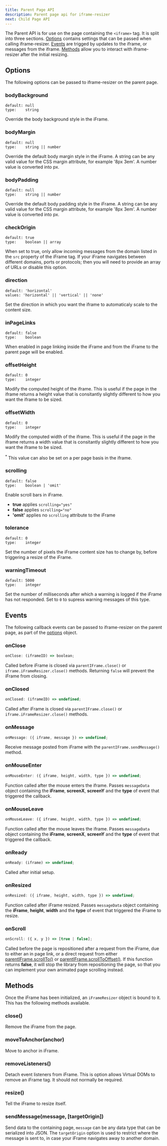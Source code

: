 ```yaml
---
title: Parent Page API
description: Parent page api for iframe-resizer
next: Child Page API
---
```


The Parent API is for use on the page containing the `<iframe>` tag. It is split into three sections. [Options](#options) contains settings that can be passed when calling iframe-resizer. [Events](#events) are trigged by updates to the iframe, or messages from the iframe. [Methods](#methods) allow you to interact with iframe-resizer after the initial resizing.

## Options

The following options can be passed to iframe-resizer on the parent page.

### bodyBackground

    default: null
    type:    string

Override the body background style in the iFrame.

### bodyMargin

    default: null
    type:    string || number

Override the default body margin style in the iFrame. A string can be any valid value for the CSS margin attribute, for example '8px 3em'. A number value is converted into px.

### bodyPadding

    default: null
    type:    string || number

Override the default body padding style in the iFrame. A string can be any valid value for the CSS margin attribute, for example '8px 3em'. A number value is converted into px.

### checkOrigin

    default: true
    type:    boolean || array

When set to true, only allow incoming messages from the domain listed in the `src` property of the iFrame tag. If your iFrame navigates between different domains, ports or protocols; then you will need to provide an array of URLs or disable this option.

### direction

    default: 'horizontal'
    values: 'horizontal' || 'vertical' || 'none'

Set the direction in which you want the iframe to automaticaly scale to the content size.

### inPageLinks

    default: false
    type:    boolean

When enabled in page linking inside the iFrame and from the iFrame to the parent page will be enabled.

### offsetHeight

    default: 0
    type:    integer

Modify the computed height of the iframe. This is useful if the page in the iframe returns a height value that is consitantly slightly different to how you want the iframe to be sized.

### offsetWidth

    default: 0
    type:    integer

Modify the computed width of the iframe. This is useful if the page in the iframe returns a width value that is consitantly slightly different to how you want the iframe to be sized.

<sup>\*</sup> This value can also be set on a per page basis in the iframe.

### scrolling

    default: false
    type:    boolean | 'omit'

Enable scroll bars in iFrame.

- **true** applies `scrolling="yes"`
- **false** applies `scrolling="no"`
- **'omit'** applies no `scrolling` attribute to the iFrame

### tolerance

    default: 0
    type:    integer

Set the number of pixels the iFrame content size has to change by, before triggering a resize of the iFrame.

### warningTimeout

    default: 5000
    type:    integer

Set the number of milliseconds after which a warning is logged if the iFrame has not responded. Set to `0` to supress warning messages of this type.

## Events

The following callback events can be passed to iframe-resizer on the parent page, as part of the [options](options.md) object.

### onClose

```js
onClose: (iframeID) => boolean;
```

Called before iFrame is closed via `parentIFrame.close()` or `iframe.iFrameResizer.close()` methods. Returning `false` will prevent the iFrame from closing.

### onClosed

```js
onClosed: (iframeID) => undefined;
```

Called after iFrame is closed via `parentIFrame.close()` or `iframe.iFrameResizer.close()` methods.

### onMessage

```js
onMessage: ({ iframe, message }) => undefined;
```

Receive message posted from iFrame with the `parentIFrame.sendMessage()` method.

### onMouseEnter

```js
onMouseEnter: ({ iframe, height, width, type }) => undefined;
```

Function called after the mouse enters the iframe. Passes `messageData` object containing the **iFrame**, **screenX**, **screenY** and the **type** of event that triggered the callback.

### onMouseLeave

```js
onMouseLeave: ({ iframe, height, width, type }) => undefined;
```

Function called after the mouse leaves the iframe. Passes `messageData` object containing the **iFrame**, **screenX**, **screenY** and the **type** of event that triggered the callback.

### onReady

```js
onReady: (iframe) => undefined;
```

Called after initial setup.

### onResized

```js
onResized: ({ iframe, height, width, type }) => undefined;
```

Function called after iFrame resized. Passes `messageData` object containing the **iFrame**, **height**, **width** and the **type** of event that triggered the iFrame to resize.

### onScroll

```js
onScroll: ({ x, y }) => [true | false];
```

Called before the page is repositioned after a request from the iFrame, due to either an in page link, or a direct request from either [parentIFrame.scrollTo()](../iframed_page/methods.md#scrolltoxy) or [parentIFrame.scrollToOffset()](../iframed_page/methods.md#scrolltooffsetxy). If this function returns **false**, it will stop the library from repositioning the page, so that you can implement your own animated page scrolling instead.

## Methods

Once the iFrame has been initialized, an `iFrameResizer` object is bound to it. This has the following methods available.

### close()

Remove the iFrame from the page.

### moveToAnchor(anchor)

Move to anchor in iFrame.

### removeListeners()

Detach event listeners from iFrame. This is option allows Virtual DOMs to remove an iFrame tag. It should not normally be required.

### resize()

Tell the iFrame to resize itself.

### sendMessage(message, [targetOrigin])

Send data to the containing page, `message` can be any data type that can be serialized into JSON. The `targetOrigin` option is used to restrict where the message is sent to, in case your iFrame navigates away to another domain.
